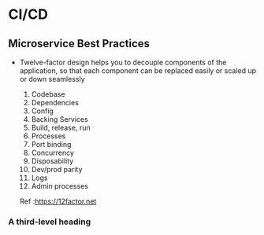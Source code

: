 # CI/CD
## Microservice Best Practices


- Twelve-factor design helps you to decouple components of the application, so that each component can be replaced easily or scaled up or down seamlessly
  01. Codebase
  02. Dependencies
  03. Config
  04. Backing Services
  05. Build, release, run
  06. Processes
  07. Port binding
  08. Concurrency
  09. Disposability
  10. Dev/prod parity
  11. Logs
  12. Admin processes

  Ref :https://12factor.net

### A third-level heading
